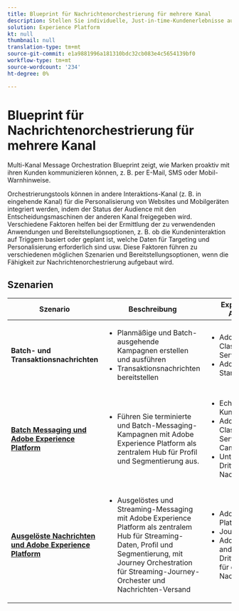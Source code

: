 ```yaml
---
title: Blueprint für Nachrichtenorchestrierung für mehrere Kanal
description: Stellen Sie individuelle, Just-in-time-Kundenerlebnisse auf allen Bildschirmen bereit.
solution: Experience Platform
kt: null
thumbnail: null
translation-type: tm+mt
source-git-commit: e1a9881996a181310bdc32cb083e4c5654139bf0
workflow-type: tm+mt
source-wordcount: '234'
ht-degree: 0%

---
```



# Blueprint für Nachrichtenorchestrierung für mehrere Kanal

Multi-Kanal Message Orchestration Blueprint zeigt, wie Marken proaktiv mit ihren Kunden kommunizieren können, z. B. per E-Mail, SMS oder Mobil-Warnhinweise.

Orchestrierungstools können in andere Interaktions-Kanal (z. B. in eingehende Kanal) für die Personalisierung von Websites und Mobilgeräten integriert werden, indem der Status der Audience mit den Entscheidungsmaschinen der anderen Kanal freigegeben wird. Verschiedene Faktoren helfen bei der Ermittlung der zu verwendenden Anwendungen und Bereitstellungsoptionen, z. B. ob die Kundeninteraktion auf Triggern basiert oder geplant ist, welche Daten für Targeting und Personalisierung erforderlich sind usw. Diese Faktoren führen zu verschiedenen möglichen Szenarien und Bereitstellungsoptionen, wenn die Fähigkeit zur Nachrichtenorchestrierung aufgebaut wird.

## Szenarien


| Szenario | Beschreibung | Experience Cloud-Anwendungen |
|---|---|---|
| **Batch- und Transaktionsnachrichten** | <ul><li>Planmäßige und Batch-ausgehende Kampagnen erstellen und ausführen</li><li>Transaktionsnachrichten bereitstellen</li></ul> | <ul><li>Adobe Campaign Classic und Managed Services</li><li>Adobe Campaign Standard</li></ul> |
| **[Batch Messaging und Adobe Experience Platform](batch-messaging.md)** | <ul><li>Führen Sie terminierte und Batch-Messaging-Kampagnen mit Adobe Experience Platform als zentralem Hub für Profil und Segmentierung aus.</li></ul> | <ul><li>Echtzeit-Kundendatenplattform</li><li>Adobe Campaign Classic, Managed Services oder Campaign Standard</li><li>Unterstützter Drittanbieter für Nachrichten</li></ul> |
| **[Ausgelöste Nachrichten und Adobe Experience Platform](triggered-messaging.md)** | <ul><li>Ausgelöstes und Streaming-Messaging mit Adobe Experience Platform als zentralem Hub für Streaming-Daten, Profil und Segmentierung, mit Journey Orchestration für Streaming-Journey-Orchester und Nachrichten-Versand</li></ul> | <ul><li>Adobe Experience Platform</li><li>Journey Orchestration</li><li>Adobe Campaign oder andere Drittanbieteranwendung für den Versand von Nachrichten</li></ul> |
